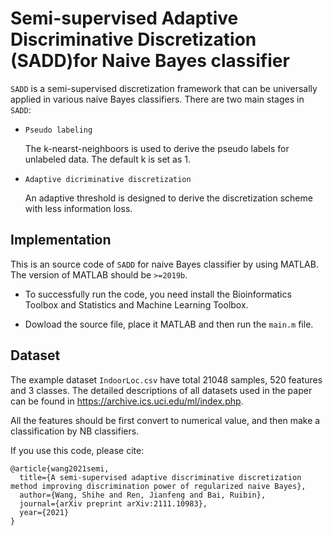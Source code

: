 # Semi-supervised Adaptive Discriminative Discretization (SADD)for Naive Bayes classifier
`SADD` is a semi-supervised discretization framework that can be universally applied in various naive Bayes classifiers. There are two main stages in `SADD`:
- `Pseudo labeling`

  The k-nearst-neighboors is used to derive the pseudo labels for unlabeled data. The default k is set as 1.
* `Adaptive dicriminative discretization`

  An adaptive threshold is designed to derive the discretization scheme with less information loss.

## Implementation
This is an source code of `SADD` for naive Bayes classifier by using MATLAB. The version of MATLAB should be `>=2019b`.
- To successfully run the code, you need install the Bioinformatics Toolbox and Statistics and Machine Learning Toolbox.
* Dowload the source file, place it MATLAB and then run the `main.m` file.

## Dataset
The example dataset `IndoorLoc.csv` have total 21048 samples, 520 features and 3 classes. The detailed descriptions of all datasets used in the paper can be found in https://archive.ics.uci.edu/ml/index.php.

All the features should be first convert to numerical value, and then make a classification by NB classifiers.

If you use this code, please cite:
```
@article{wang2021semi,
  title={A semi-supervised adaptive discriminative discretization method improving discrimination power of regularized naive Bayes},
  author={Wang, Shihe and Ren, Jianfeng and Bai, Ruibin},
  journal={arXiv preprint arXiv:2111.10983},
  year={2021}
}
```
